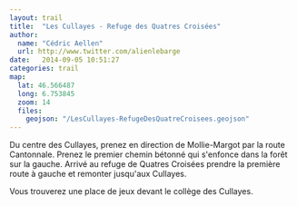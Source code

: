 ```yaml
---
layout: trail
title:  "Les Cullayes - Refuge des Quatres Croisées"
author:
  name: "Cédric Aellen"
  url: http://www.twitter.com/alienlebarge
date:   2014-09-05 10:51:27
categories: trail
map:
  lat: 46.566487
  long: 6.753845
  zoom: 14
  files:
    geojson: "/LesCullayes-RefugeDesQuatreCroisees.geojson"
---
```


Du centre des Cullayes, prenez en direction de Mollie-Margot par la route Cantonnale. Prenez le premier chemin bétonné qui s'enfonce dans la forêt sur la gauche. Arrivé au refuge de Quatres Croisées prendre la première route à gauche et remonter jusqu'aux Cullayes.  

Vous trouverez une place de jeux devant le collège des Cullayes.
